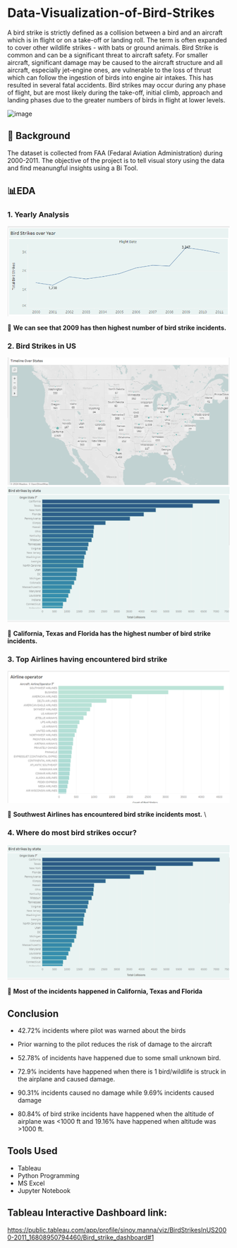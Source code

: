 # Data-Visualization-of-Bird-Strikes

A bird strike is strictly defined as a collision between a bird and an aircraft which is in flight or on a take-off or landing roll. The term is often expanded to cover other wildlife strikes - with bats or ground animals. Bird Strike is common and can be a significant threat to aircraft safety. For smaller aircraft, significant damage may be caused to the aircraft structure and all aircraft, especially jet-engine ones, are vulnerable to the loss of thrust which can follow the ingestion of birds into engine air intakes. This has resulted in several fatal accidents. Bird strikes may occur during any phase of flight, but are most likely during the take-off, initial climb, approach and landing phases due to the greater numbers of birds in flight at lower levels.

![image](https://user-images.githubusercontent.com/31981663/203216496-3cf39f8e-bf40-490f-aa35-f0cbbd5864a9.png)

## 🔎 Background

The dataset is collected from FAA (Fedaral Aviation Administration) during 2000-2011. The objective of the project is to tell visual story using the data and find meanungful insights using a Bi Tool.

## 📊EDA

### 1. Yearly Analysis

![image](https://github.com/sinoymanna/-Data-Visualization-of-Bird-Strikes-/blob/main/images/bird-strike%20over%20years.png?raw=true)

📌 **We can see that 2009 has then highest number of bird strike incidents.**

### 2. Bird Strikes in US

![image](https://github.com/sinoymanna/-Data-Visualization-of-Bird-Strikes-/blob/main/images/time-line-over-state.png?raw=true)  \
![image](https://github.com/sinoymanna/-Data-Visualization-of-Bird-Strikes-/blob/main/images/Screenshot%202024-03-09%20121747.png?raw=true)

📌 **California, Texas and Florida has the highest number of bird strike incidents.**

### 3. Top  Airlines having encountered bird strike

![image](https://github.com/sinoymanna/-Data-Visualization-of-Bird-Strikes-/blob/main/images/airline-operator.png?raw=true)

📌 **Southwest Airlines has encountered bird strike incidents most.**  \

### 4. Where do most bird strikes occur?

![image](https://github.com/sinoymanna/-Data-Visualization-of-Bird-Strikes-/blob/main/images/Bird-strike-by-state.png?raw=true)

📌 **Most of the incidents  happened in California, Texas and Florida**

## Conclusion

- 42.72% incidents where pilot was warned about the birds

- Prior warning to the pilot reduces the risk of damage to the aircraft

- 52.78% of incidents have happened due to some small unknown bird.

- 72.9% incidents have happened when there is 1 bird/wildlife is struck in the airplane and caused damage.

- 90.31% incidents caused no damage while 9.69% incidents caused damage

- 80.84% of bird strike incidents have happened when the altitude of airplane was <1000 ft and 19.16% have happened when altitude was >1000 ft.

## Tools Used
 
- Tableau
- Python Programming
- MS Excel
- Jupyter Notebook

## Tableau Interactive Dashboard link:

https://public.tableau.com/app/profile/sinoy.manna/viz/BirdStrikesInUS2000-2011_16808950794460/Bird_strike_dashboard#1












